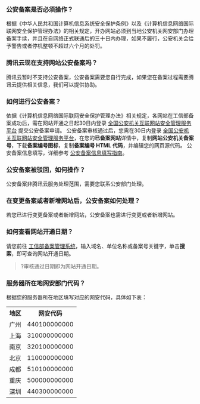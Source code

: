 ### 公安备案是否必须操作？
根据《中华人民共和国计算机信息系统安全保护条例》以及《计算机信息网络国际联网安全保护管理办法》的相关规定，开办网站必须到当地公安机关网安部门办理备案手续，并且在自网络正式联通后的三十日内办理，如果不履行，公安机关会给予警告或者停机整顿不超过六个月的处罚。

### 腾讯云现在支持网站公安备案吗？
腾讯云暂时不支持公安备案，公安备案需要您自行完成，如果您在备案过程需要腾讯云提供相关信息，我们可以提供协助。

### 如何进行公安备案？
依据《计算机信息网络国际联网安全保护管理办法》相关规定，各网站在工信部备案成功后，需在网站开通之日起30日内登录 [全国公安机关互联网站安全管理服务平台](http://www.beian.gov.cn/portal/index) 提交公安备案申请。
公安备案审核通过后，您需在30日内登录 [全国公安机关互联网站安全管理服务平台](http://www.beian.gov.cn/portal/index)，在您的**已备案网站**详情中，复制**网站公安机关备案号**，下载**备案编号图标**，复制**备案编号 HTML 代码**，并编辑您的网页源代码。
公安备案信息填写，详细参考 [公安备案信息填写指南](https://cloud.tencent.com/document/product/243/19142)。

### 公安备案被驳回，如何操作？
公安备案非腾讯云服务处理范围，需要您联系公安部门处理。

### 在变更备案或者新增网站后，公安备案如何处理？
若您已进行变更备案或者新增网站，公安备案也需进行变更或者新增网站。

### 如何查看网站开通日期？
请您前往 [工信部备案管理系统](https://beian.miit.gov.cn/)，输入域名、单位名称或备案号关键字，单击**搜索**，即可查询网站开通日期。
>?审核通过日期即为网站开通日期。

### 服务器所在地网安部门代码？
根据您的服务器所在地区填写对应的网安代码，具体如下表：
<table>
<tr>
<th>地区</th>
<th>网安代码</th>
</tr>
<tr>
<td>广州</td>
<td>440100000000</td>
</tr>
<tr>
<td>上海</td>
<td>310000000000</td>
</tr>
<tr>
<td>南京</td>
<td>320100000000</td>
</tr>
<tr>
<td>北京</td>
<td>110000000000</td>
</tr>
<tr>
<td>成都</td>
<td>510100000000</td>
</tr>
<tr>
<td>重庆</td>
<td>500000000000</td>
</tr>
<tr>
<td>深圳</td>
<td>440300000000</td>
</tr>
</table>

